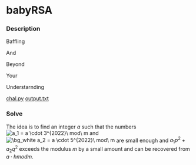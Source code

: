 # babyRSA

### Description

Baffling

And

Beyond

Your

Understarnding

[chal.py](chal.py)
[output.txt](output.txt)

### Solve

The idea is to find an integer $a$ such that the numbers <img src="https://latex.codecogs.com/svg.image?a_1&space;=&space;a&space;\cdot&space;3^{2022}\&space;mod\&space;m" title="a_1 = a \cdot 3^{2022}\ mod\ m" /> and <img src="https://latex.codecogs.com/svg.image?\bg_white&space;a_2&space;=&space;a&space;\cdot&space;5^{2022}\&space;mod\&space;m" title="\bg_white a_2 = a \cdot 5^{2022}\ mod\ m" /> are small enough and $a_1p^2 + a_2q^2$ exceeds the modulus $m$ by a small amount and can be recovered from $a \cdot h mod m$.
